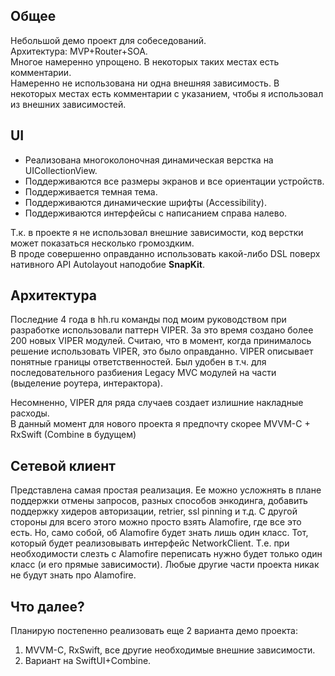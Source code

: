 ## Общеe    
Небольшой демо проект для собеседований.    
Архитектура: MVP+Router+SOA.    
Многое намеренно упрощено. В некоторых таких местах есть комментарии.    
Намеренно не использована ни одна внешняя зависимость. В некоторых местах есть комментарии с указанием, чтобы я использовал из внешних зависимостей.    


## UI
* Реализована многоколоночная динамическая верстка на UICollectionView.
* Поддерживаются все размеры экранов и все ориентации устройств.
* Поддерживается темная тема.
* Поддерживаются динамические шрифты (Accessibility).
* Поддерживаются интерфейсы с написанием справа налево.

Т.к. в проекте я не использовал внешние зависимости, код верстки может показаться несколько громоздким.   
В проде совершенно оправданно использовать какой-либо DSL поверх нативного API Autolayout наподобие **SnapKit**.


## Архитектура
Последние 4 года в hh.ru команды под моим руководством при разработке использовали паттерн VIPER. За это время создано более 200 новых VIPER модулей.
Считаю, что в момент, когда принималось решение использовать VIPER, это было оправданно.
VIPER описывает понятные границы ответственностей. Был удобен в т.ч. для последовательного разбиения Legacy MVC модулей на части (выделение роутера, интерактора).

Несомненно, VIPER  для ряда случаев создает излишние накладные расходы.    
В данный момент для нового проекта я предпочту скорее MVVM-C + RxSwift (Combine в будущем)

## Сетевой клиент
Представлена самая простая реализация.
Ее можно усложнять в плане поддержки отмены запросов, разных способов энкодинга, добавить поддержку хидеров авторизации, retrier, ssl pinning и т.д.
С другой стороны для всего этого можно просто взять Alamofire, где все это есть.
Но, само собой, об Alamofire будет знать лишь один класc. Тот, который будет реализовывать интерфейс NetworkClient. Т.е. при необходимости слезть с Alamofire переписать нужно будет только один класс (и его прямые зависимости). Любые другие части проекта никак не будут знать про Alamofire.


## Что далее?
Планирую постепенно реализовать еще 2 варианта демо проекта:   
1. MVVM-C, RxSwift, все другие необходимые внешние зависимости.   
2. Вариант на SwiftUI+Combine.   
